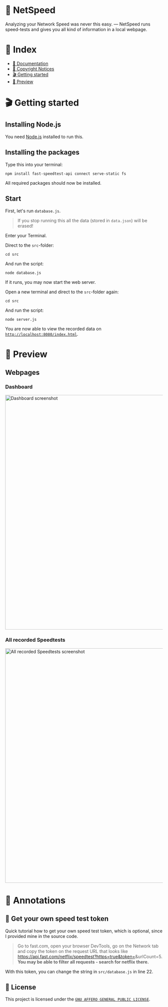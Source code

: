# 🚀 NetSpeed
Analyzing your Network Speed was never this easy. — NetSpeed runs speed-tests and gives you all kind of information in a local webpage. 

# 📌 Index
- [📂 Documentation](https://github.com/luisoos/NetSpeed/)
- [🤝 Copyright Notices](https://github.com/luisoos/NetSpeed/blob/main/Copyright-Notices.md)
- [🎬 Getting started](https://github.com/luisoos/NetSpeed/edit/main/README.md#-getting-started)
- [👀 Preview](https://github.com/luisoos/NetSpeed/edit/main/README.md#-preview)

# 🎬 Getting started

## Installing Node.js
You need [Node.js](https://nodejs.org) installed to run this.

## Installing the packages
Type this into your terminal:

```
npm install fast-speedtest-api connect serve-static fs
```

All required packages should now be installed.

## Start
First, let's run `database.js`.

> If you stop running this all the data (stored in `data.json`) will be erased!

Enter your Terminal.

Direct to the `src`-folder:
```
cd src
```

And run the script:
```
node database.js
```


If it runs, you may now start the web server.

Open a new terminal and direct to the `src`-folder again:
```
cd src
```

And run the script:

```
node server.js
```

You are now able to view the recorded data on [`http://localhost:8080/index.html`](http://localhost:8080/index.html).

# 👀 Preview
## Webpages
### Dashboard
<img src="https://user-images.githubusercontent.com/81855420/162267750-500a2069-ac69-4612-bacd-b148f33affa4.png" alt="Dashboard screenshot" width="750">

### All recorded Speedtests
<img src="https://user-images.githubusercontent.com/81855420/162267799-1a8f01f2-de32-4480-8192-7ea1b2450b78.png" alt="All recorded Speedtests screenshot" width="750">

# 📑 Annotations
## 🔌 Get your own speed test token
Quick tutorial how to get your own speed test token, which is optional, since I provided mine in the source code.
> Go to fast.com, open your browser DevTools, go on the Network tab and copy the token on the request URL that looks like https://api.fast.com/netflix/speedtest?https=true&token=<the-token>&urlCount=5. **You may be able to filter all requests - search for netflix there.**

With this token, you can change the string in `src/database.js` in line 22.

## 📄 License
This project is licensed under the [`GNU AFFERO GENERAL PUBLIC LICENSE`](https://github.com/luisoos/NetSpeed/blob/main/LICENSE).
